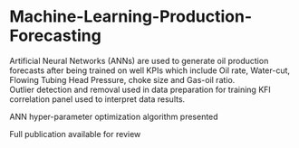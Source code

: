 # Machine-Learning-Production-Forecasting

Artificial Neural Networks (ANNs) are used to generate oil production forecasts after being trained on well KPIs which include Oil rate, Water-cut, Flowing Tubing Head Pressure, choke size and Gas-oil ratio.  
Outlier detection and removal used in data preparation for training KFI correlation panel used to interpret data results. 

ANN hyper-parameter optimization algorithm presented   

Full publication available for review
